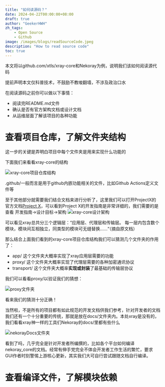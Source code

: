 ```yaml
---
title: "如何读源码？"
date: 2024-04-22T00:00:00+08:00
draft: true
author: "GeekerHWH"
zh_tags:
    - Open Source
    - Github
image: /images/blogs/readSourceCode.jpeg
description: "How to read source code"
toc: true
---
```


本文将以github.com/xtls/xray-core和Nekoray为例，说明我们该如何阅读源代码

提前声明本文仅科普技术，不鼓励不教唆翻墙，不涉及政治口水

在阅读源码之前你可以做以下事情：
- 阅读完README.md文件
- 确认是否有官方架构文档或设计文档
- 从运维层面了解该项目的各种功能

# 查看项目仓库，了解文件夹结构
这一步的关键是弄明白项目中每个文件夹是用来实现什么功能的

下面我们来看看xray-core的结构

![xray-core项目仓库结构](/imagesInBlogs/readSourceCode/xray-core.png)

.github/一般而言是用于github内嵌功能相关的文件，比如Github Actions定义文件等

至于其他部分就需要我们结合文档来进行分析了，这里我们可以打开ProjectX的官方文档[Project X](https://xtls.github.io/)，可以看到Project X的开发指南是非常详细的，我们需要的是查看 开发指南->设计目标->架构
![xray-core设计架构](/imagesInBlogs/readSourceCode/xrayArchitecture.png)

可以看见xray总共分三个逻辑层：“应用层、代理层和传输层。
每一层内包含数个模块，模块间互相独立，同类型的模块可无缝替换......“（摘自原文档）

那么结合上面我们看到的xray-core项目仓库结构我们可以猜测几个文件夹的作用了：
- app/ 这个文件夹大概率实现了xray应用层需要的功能
- proxy/ 这个文件夹大概率实现了代理层需要的各种加密通讯协议
- transport/ 这个文件夹大概率**实现或封装**了最基础的传输层协议

我们可以看看proxy/以验证我们的猜想：

![proxy文件夹](/imagesInBlogs/readSourceCode/proxy.png)

看来我们的猜测十分正确！

当然啦，不是所有的项目都有如此规范的开发文档供我们参考，针对开发者的文档我们还有一个十分重要的传统，那就是放在docs/文件夹内。本处xray是没有的，我们看看xray神一样的工具们Nekoray的docs/里都有些什么

![nekorayDocs文件夹](/imagesInBlogs/readSourceCode/nekodocs.png)

看到了吗，几乎完全是针对开发者所编撰的，比如各个平台如何编译nekoray_core的文档。经常有伸手党完全不体会开发者工作生活的繁忙，要求GUI作者时刻警惕上游核心更新，其实我们大可自行尝试跟随文档自行编译。

# 查看编译文件，了解模块依赖
